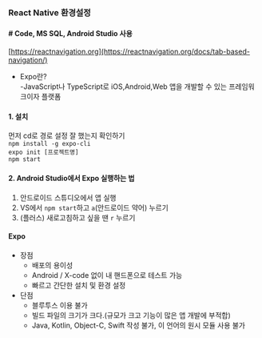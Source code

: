 ### React Native 환경설정
####  # Code, MS SQL, Android Studio 사용
[https://reactnavigation.org](https://reactnavigation.org/docs/tab-based-navigation/)
- Expo란?   
-JavaScript나 TypeScript로 iOS,Android,Web 앱을 개발할 수 있는 프레임워크이자 플랫폼  

#### 1. 설치
먼저 cd로 경로 설정 잘 했는지 확인하기  
```npm install -g expo-cli```   
```expo init [프로젝트명]```   
```npm start```   

#### 2. Android Studio에서 Expo 실행하는 법
1. 안드로이드 스튜디오에서 앱 실행   
2. VS에서 ```npm start```하고 ```a```(안드로이드 약어) 누르기
3. (플러스) 새로고침하고 싶을 땐 ```r``` 누르기   


#### Expo
- 장점
  - 배포의 용이성  
  - Android / X-code 없이 내 핸드폰으로 테스트 가능
  - 빠르고 간단한 설치 및 환경 설정
- 단점
  - 블루투스 이용 불가
  - 빌드 파일의 크기가 크다.(규모가 크고 기능이 많은 앱 개발에 부적합)
  - Java, Kotlin, Object-C, Swift 작성 불가, 이 언어의 원시 모듈 사용 불가 
 
